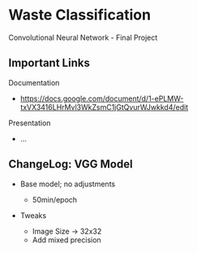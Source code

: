 # Waste Classification
Convolutional Neural Network - Final Project

## Important Links
Documentation
- https://docs.google.com/document/d/1-ePLMW-txVX3416LHrMvl3WkZsmC1jGtQvurWJwkkd4/edit

Presentation
- ...

## ChangeLog: VGG Model
- Base model; no adjustments
  - 50min/epoch

- Tweaks
  - Image Size -> 32x32
  - Add mixed precision
